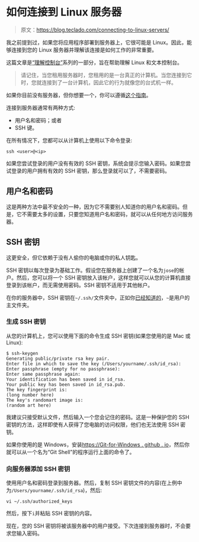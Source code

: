 # 如何连接到 Linux 服务器

> 原文：<https://blog.teclado.com/connecting-to-linux-servers/>

我之前提到过，如果您将应用程序部署到服务器上，它很可能是 Linux。因此，能够连接到您的 Linux 服务器并理解该连接是如何工作的非常重要。

这篇文章是[“理解控制台”](https://blog.teclado.com/tag/understanding-the-console/)系列的一部分，旨在帮助理解 Linux 和文本控制台。

> 请记住，当您租用服务器时，您租用的是一台真正的计算机。当您连接到它时，您就连接到了一台计算机，因此它的行为就像您的台式机一样。

如果你目前没有服务器，但你想要一个，你可以遵循[这个指南](https://medium.com/school-of-code/deployment-of-a-flask-application-to-digitalocean-dfecc04a723b#.gs58nhhu0)。

连接到服务器通常有两种方式:

*   用户名和密码；或者
*   SSH 键。

在所有情况下，您都可以从计算机上使用以下命令登录:

```
ssh <user>@<ip> 
```

如果您尝试登录的用户没有有效的 SSH 密钥，系统会提示您输入密码。如果您尝试登录的用户拥有有效的 SSH 密钥，那么登录就可以了，不需要密码。

## 用户名和密码

这是两种方法中最不安全的一种，因为它不需要别人知道你的用户名和密码。但是，它不需要太多的设置，只要您知道用户名和密码，就可以从任何地方访问服务器。

## SSH 密钥

这更安全，但它依赖于没有人偷你的电脑或你的私人钥匙。

SSH 密钥以每次登录为基础工作。假设您在服务器上创建了一个名为`jose`的帐户。然后，您可以将一个 SSH 密钥放入该帐户，这样您就可以从您的计算机直接登录到该帐户，而无需使用密码。SSH 密钥不适用于其他帐户。

在你的服务器中，SSH 密钥在`~/.ssh/`文件夹中，正如你[已经知道的](https://blog.teclado.com/basic-linux-console-commands/)，`~`是用户的主文件夹。

### 生成 SSH 密钥

从您的计算机上，您可以使用下面的命令生成 SSH 密钥(如果您使用的是 Mac 或 Linux):

```
$ ssh-keygen
Generating public/private rsa key pair.
Enter file in which to save the key (/Users/yourname/.ssh/id_rsa): 
Enter passphrase (empty for no passphrase):
Enter same passphrase again:
Your identification has been saved in id_rsa.
Your public key has been saved in id_rsa.pub.
The key fingerprint is:
(long number here)
The key's randomart image is:
(random art here) 
```

我建议只接受默认文件，然后输入一个您会记住的密码。这是一种保护您的 SSH 密钥的方法，这样即使有人获得了您电脑的访问权限，他们也无法使用 SSH 密钥。

如果你使用的是 Windows，安装[https://Git-for-Windows . github . io](https://git-for-windows.github.io)，然后你就可以从一个名为“Git Shell”的程序运行上面的命令了。

### 向服务器添加 SSH 密钥

使用用户名和密码登录到服务器。然后，复制 SSH 密钥文件的内容(在上例中为`/Users/yourname/.ssh/id_rsa`)，然后:

```
vi ~/.ssh/authorized_keys 
```

然后，按下`i`并粘贴 SSH 密钥的内容。

现在，您的 SSH 密钥将被该服务器中的用户接受。下次连接到服务器时，不会要求您输入密码。